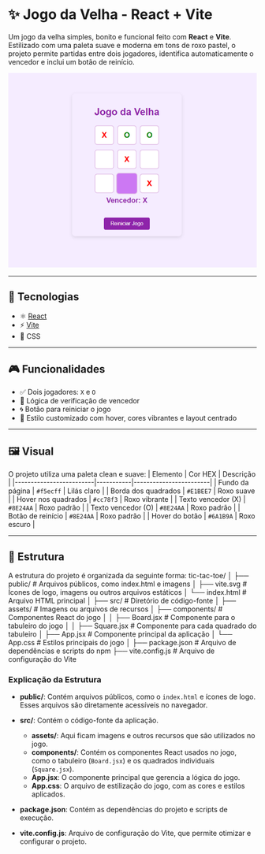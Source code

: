 # ✨ Jogo da Velha - React + Vite

Um jogo da velha simples, bonito e funcional feito com **React** e **Vite**. Estilizado com uma paleta suave e moderna em tons de roxo pastel, o projeto permite partidas entre dois jogadores, identifica automaticamente o vencedor e inclui um botão de reinício.

![Jogo da Velha - Preview](https://raw.githubusercontent.com/raissa-sf/tic-tac-toe/main/jogo%20da%20velha.png)


---

## 🚀 Tecnologias

- ⚛️ [React](https://reactjs.org/)
- ⚡ [Vite](https://vitejs.dev/)
- 🎨 CSS

---

## 🎮 Funcionalidades

- ✅ Dois jogadores: `X` e `O`
- 🧠 Lógica de verificação de vencedor
- 🌀 Botão para reiniciar o jogo
- 🎨 Estilo customizado com hover, cores vibrantes e layout centrado

---

## 🖼️ Visual

O projeto utiliza uma paleta clean e suave:
| Elemento                | Cor HEX   | Descrição             |
|-------------------------|-----------|------------------------|
| Fundo da página         | `#f5ecff` | Lilás claro            |
| Borda dos quadrados     | `#E1BEE7` | Roxo suave             |
| Hover nos quadrados     | `#cc78f3` | Roxo vibrante          |
| Texto vencedor (X)      | `#8E24AA` | Roxo padrão            |
| Texto vencedor (O)      | `#8E24AA` | Roxo padrão            |
| Botão de reinício       | `#8E24AA` | Roxo padrão            |
| Hover do botão          | `#6A1B9A` | Roxo escuro            |

---

## 📂 Estrutura

A estrutura do projeto é organizada da seguinte forma:
tic-tac-toe/ │ ├── public/ # Arquivos públicos, como index.html e imagens │ ├── vite.svg # Ícones de logo, imagens ou outros arquivos estáticos │ └── index.html # Arquivo HTML principal │ ├── src/ # Diretório de código-fonte │ ├── assets/ # Imagens ou arquivos de recursos │ ├── components/ # Componentes React do jogo │ │ ├── Board.jsx # Componente para o tabuleiro do jogo │ │ ├── Square.jsx # Componente para cada quadrado do tabuleiro │  ├── App.jsx # Componente principal da aplicação │ └── App.css # Estilos principais do jogo │ ├── package.json # Arquivo de dependências e scripts do npm ├── vite.config.js # Arquivo de configuração do Vite 


### Explicação da Estrutura

- **public/**: Contém arquivos públicos, como o `index.html` e ícones de logo. Esses arquivos são diretamente acessíveis no navegador.
  
- **src/**: Contém o código-fonte da aplicação.
  - **assets/**: Aqui ficam imagens e outros recursos que são utilizados no jogo.
  - **components/**: Contém os componentes React usados no jogo, como o tabuleiro (`Board.jsx`) e os quadrados individuais (`Square.jsx`).
  - **App.jsx**: O componente principal que gerencia a lógica do jogo.
  - **App.css**: O arquivo de estilização do jogo, com as cores e estilos aplicados.

- **package.json**: Contém as dependências do projeto e scripts de execução.
  
- **vite.config.js**: Arquivo de configuração do Vite, que permite otimizar e configurar o projeto.

